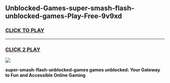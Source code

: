
## Unblocked-Games-super-smash-flash-unblocked-games-Play-Free-9v9xd
<h3>
<a href="https://premium76.site?title=super-smash-flash-unblocked-games&ref=23A">CLICK TO PLAY</a></h3>
<hr>

<h3>
<a href="https://premium76.site?title=super-smash-flash-unblocked-games&ref=23A">CLICK 2 PLAY</a>
  
</h3>

<a href="https://premium76.site?title=super-smash-flash-unblocked-games&ref=23A"><img src="https://clearcache.store/games.png"></a>


**super-smash-flash-unblocked-games games unblocked: Your Gateway to Fun and Accessible Online Gaming**
